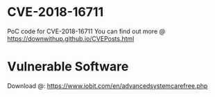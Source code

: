 # CVE-2018-16711
PoC code for CVE-2018-16711
You can find out more @ https://downwithup.github.io/CVEPosts.html

# Vulnerable Software
Download @: https://www.iobit.com/en/advancedsystemcarefree.php

